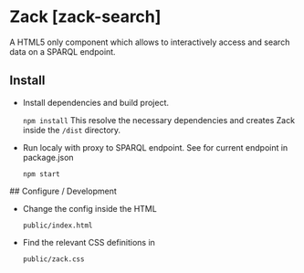 # Zack [zack-search]

A HTML5 only component which allows to interactively access and search data on a SPARQL endpoint.

## Install

* Install dependencies and build project.

  `npm install`
  This resolve the necessary dependencies and creates Zack inside the `/dist` directory.

* Run localy with proxy to SPARQL endpoint. See for current endpoint in package.json

  `npm start`

## Configure / Development

* Change the config inside the HTML

  `public/index.html`

* Find the relevant CSS definitions in

  `public/zack.css`
